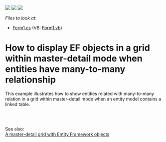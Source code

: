 <!-- default badges list -->
![](https://img.shields.io/endpoint?url=https://codecentral.devexpress.com/api/v1/VersionRange/128627633/13.1.4%2B)
[![](https://img.shields.io/badge/Open_in_DevExpress_Support_Center-FF7200?style=flat-square&logo=DevExpress&logoColor=white)](https://supportcenter.devexpress.com/ticket/details/E2766)
[![](https://img.shields.io/badge/📖_How_to_use_DevExpress_Examples-e9f6fc?style=flat-square)](https://docs.devexpress.com/GeneralInformation/403183)
<!-- default badges end -->
<!-- default file list -->
*Files to look at*:

* [Form1.cs](./CS/Entities/Form1.cs) (VB: [Form1.vb](./VB/Entities/Form1.vb))
<!-- default file list end -->
# How to display EF objects in a grid within master-detail mode when entities have many-to-many relationship


<p>This example illustrates how to show entities related with many-to-many relation in a grid within master-detail mode when an entity model contains a linked table.</p><br />
<br />
<p>See also:<br />
<a href="https://www.devexpress.com/Support/Center/p/E417">A master-detail grid with Entity Framework objects</a></p>

<br/>



